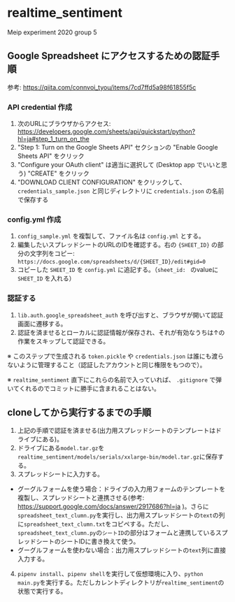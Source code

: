 # realtime_sentiment
Meip experiment 2020 group 5

## Google Spreadsheet にアクセスするための認証手順
参考: https://qiita.com/connvoi_tyou/items/7cd7ffd5a98f61855f5c

### API credential 作成
1. 次のURLにブラウザからアクセス: https://developers.google.com/sheets/api/quickstart/python?hl=ja#step_1_turn_on_the
2. "Step 1: Turn on the Google Sheets API" セクションの "Enable Google Sheets API" をクリック
3. "Configure your OAuth client" は適当に選択して (Desktop app でいいと思う) "CREATE" をクリック
4. "DOWNLOAD CLIENT CONFIGURATION" をクリックして、 `credentials_sample.json` と同じディレクトリに `credentials.json` の名前で保存する

### config.yml 作成
1. `config_sample.yml` を複製して、ファイル名は `config.yml` とする。
2. 編集したいスプレッドシートのURLのIDを確認する。右の `{SHEET_ID}` の部分の文字列をコピー: `https://docs.google.com/spreadsheets/d/{SHEET_ID}/edit#gid=0`
3. コピーした `SHEET_ID` を `config.yml` に追記する。（`sheet_id: ` のvalueに `SHEET_ID` を入れる）

### 認証する
1. `lib.auth.google_spreadsheet_auth` を呼び出すと、ブラウザが開いて認証画面に遷移する。
2. 認証を済ませるとローカルに認証情報が保存され、それが有効なうちは↑の作業をスキップして認証できる。

※ このステップで生成される `token.pickle` や `credentials.json` は誰にも渡らないように管理すること（認証したアカウントと同じ権限をもつので）。

※ `realtime_sentiment` 直下にこれらの名前で入っていれば、 `.gitignore` で弾いてくれるのでコミットに勝手に含まれることはない。

## cloneしてから実行するまでの手順
1. 上記の手順で認証を済ませる(出力用スプレッドシートのテンプレートはドライブにある)。
2. ドライブにある`model.tar.gz`を`realtime_sentiment/models/serials/xxlarge-bin/model.tar.gz`に保存する。
3. スプレッドシートに入力する。
- グーグルフォームを使う場合：ドライブの入力用フォームのテンプレートを複製し、スプレッドシートと連携させる(参考: https://support.google.com/docs/answer/2917686?hl=ja )。さらに`spreadsheet_text_clumn.py`を実行し、出力用スプレッドシートの`text`の列に`spreadsheet_text_clumn.txt`をコピペする。ただし、`spreadsheet_text_clumn.py`の`シートID`の部分はフォームと連携しているスプレッドシートのシートIDに書き換えて使う。
- グーグルフォームを使わない場合：出力用スプレッドシートの`text`列に直接入力する。
4. `pipenv install`、`pipenv shell`を実行して仮想環境に入り、`python main.py`を実行する。ただしカレントディレクトリが`realtime_sentiment`の状態で実行する。
